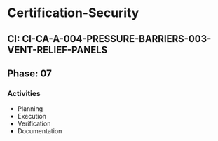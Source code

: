 # Certification-Security

## CI: CI-CA-A-004-PRESSURE-BARRIERS-003-VENT-RELIEF-PANELS
## Phase: 07

### Activities
- Planning
- Execution
- Verification
- Documentation
